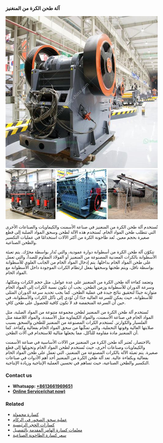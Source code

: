 <h3>آلة طحن الكرة من المنغنيز</h3><img src='1701746331.jpg' alt=''><p>تُستخدم آلة طحن الكرة من المنغنيز في صناعة الأسمنت والكيماويات والصناعات الأخرى التي تتطلب طحن المواد الخام. تُستخدم هذه الآلة لطحن وسحق المواد الصلبة إلى قطع صغيرة بحجم معين. تُعد طاحونة الكرة من أكثر الآلات استخدامًا في عمليات التكسير والطحن الصناعية.</p><p>تتكوّن آلة طحن الكرة من أسطوانة دوارة عمودية، والتي تُدار بواسطة محرّك. يتم تعبئة الأسطوانة بالكرات المعدنية المصنوعة من المنغنيز أو الفولاذ المقاوم للصدأ، والتي تعمل على طحن المواد الخام بداخلها. يتم إدخال المواد الخام من الجانب العلوي للأسطوانة بواسطة ناقل، ويتم طحنها وسحقها بفعل ارتطام الكرات الموجودة داخل الأسطوانة مع المواد الخام.</p><p>وتعتمد كفاءة آلة طحن الكرة من المنغنيز على عدة عوامل، مثل حجم الكرات وشكلها، وسرعة الدوران للأسطوانة وزمن الطحن. يجب أن تكون نسبة الكرات إلى المواد الخام متوازنة جيدًا لتحقيق نتائج جيدة في عملية الطحن. كما يجب تحديد سرعة الدوران المثلى للأسطوانة، حيث يمكن للسرعة العالية جدًا أن تُؤدي إلى تآكل الكرات والأسطوانة، في حين أن السرعة المنخفضة قد لا تكون كافية للحصول على طحن كافٍ.</p><p>تُستخدم آلة طحن الكرة من المنغنيز لطحن مجموعة متنوعة من المواد الصلبة، مثل المواد الخام في صناعة الأسمنت، والمواد الكيماوية مثل الأسمدة، والمواد اللاصقة مثل الفلسبار والكوارتز. تُستخدم الكرات المصنوعة من المنغنيز للطحن والسحق بسبب صلابتها العالية وقوتها التحملية، والتي تمكّنها من سحق المواد الخام بفعالية وكفاءة. كما أن المنغنيز مادة مقاومة للتآكل، مما يجعلها مثالية للاستخدام في آلات الطحن.</p><p>بالاختصار، تُعتبر آلة طحن الكرة من المنغنيز من الآلات الأساسية في صناعة الأسمنت والكيماويات وصناعات أخرى، حيث تُستخدم لطحن المواد الخام وتحويلها إلى قطع صغيرة. يتم تعبئة الآلة بالكرات المصنوعة من المنغنيز، التي تعمل على طحن المواد الخام بفعالية وبكفاءة عالية. تعد آلة طحن الكرة من المنغنيز أحد أهم الأدوات في صناعات التكسير والطحن الصناعية، حيث تساهم في تحسين العملية الإنتاجية وزيادة الإنتاجية.</p><h3>Contact us</h3><ul><li><strong>Whatsapp:&nbsp;<a href="https://wa.me/8613661969651">+8613661969651</a></strong></li><li><a href="https://swt.shibang-china.com/?git&amp;zhl&amp;آلة طحن الكرة من المنغنيز"><strong>Online Service(chat now)</strong></a></li></ul><h3>Related</h3><ul><li><a href='كسارة محمولة.md'>كسارة محمولة</a></li><li><a href='عملية سحق الصخور في الركام.md'>عملية سحق الصخور في الركام</a></li><li><a href='كسارات الحجر الرئيسية.md'>كسارات الحجر الرئيسية</a></li><li><a href='معلمات كسارة الهامر المقدمة بالتفصيل.md'>معلمات كسارة الهامر المقدمة بالتفصيل</a></li><li><a href='سعر كسارة الطاحونة الصناعية.md'>سعر كسارة الطاحونة الصناعية</a></li></ul>